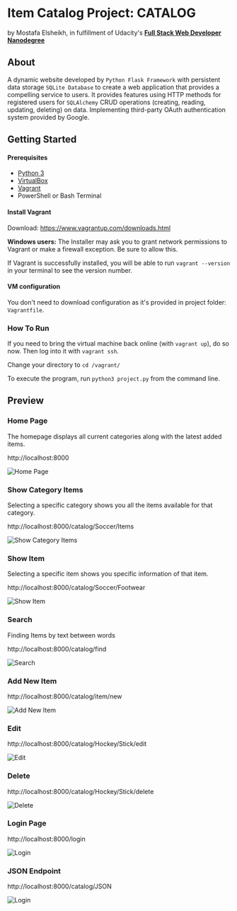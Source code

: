 # Item Catalog Project: CATALOG
by Mostafa Elsheikh, in fulfillment of Udacity's <i class="icon-cog"></i> **[Full Stack Web Developer Nanodegree](https://www.udacity.com/course/nd004)**

## About

A dynamic website developed by `Python Flask Framework` with persistent data storage `SQLite Database` to create a web application that provides a compelling service to users.
It provides features using HTTP methods for registered users for `SQLAlchemy` CRUD operations (creating, reading, updating, deleting) on data. 
Implementing third-party OAuth authentication system provided by Google. 

## Getting Started

#### Prerequisites
* [Python 3](https://www.python.org/ftp/python/3.6.3/python-3.6.3.exe)
* [VirtualBox](virtualbox.org)
* [Vagrant](https://www.vagrantup.com/downloads.html)
* PowerShell or Bash Terminal

#### Install Vagrant
Download: https://www.vagrantup.com/downloads.html

**Windows users:** The Installer may ask you to grant network permissions to Vagrant or make a firewall exception. Be sure to allow this.

If Vagrant is successfully installed, you will be able to run `vagrant --version`
in your terminal to see the version number.

#### VM configuration

You don't need to download configuration as it's provided in project folder: `Vagrantfile`.

### How To Run

If you need to bring the virtual machine back online (with `vagrant up`), do so now. Then log into it with `vagrant ssh`.

Change your directory to `cd /vagrant/`

To execute the program, run `python3 project.py` from the command line.

## Preview

### Home Page

The homepage displays all current categories along with the latest added items.

http://localhost:8000

![Home Page](https://github.com/Sasa94s/FullStack-ND/blob/master/Project%204/Preview/Screen01.png)

### Show Category Items

Selecting a specific category shows you all the items available for that category.

http://localhost:8000/catalog/Soccer/Items

![Show Category Items](https://github.com/Sasa94s/FullStack-ND/blob/master/Project%204/Preview/Screen02.png)


### Show Item

Selecting a specific item shows you specific information of that item.

http://localhost:8000/catalog/Soccer/Footwear

![Show Item](https://github.com/Sasa94s/FullStack-ND/blob/master/Project%204/Preview/Screen03.png)


### Search

Finding Items by text between words

http://localhost:8000/catalog/find

![Search](https://github.com/Sasa94s/FullStack-ND/blob/master/Project%204/Preview/Screen05.png)



### Add New Item

http://localhost:8000/catalog/item/new

![Add New Item](https://github.com/Sasa94s/FullStack-ND/blob/master/Project%204/Preview/Screen07.png)


### Edit

http://localhost:8000/catalog/Hockey/Stick/edit

![Edit](https://github.com/Sasa94s/FullStack-ND/blob/master/Project%204/Preview/Screen06.png)


### Delete

http://localhost:8000/catalog/Hockey/Stick/delete

![Delete](https://github.com/Sasa94s/FullStack-ND/blob/master/Project%204/Preview/Screen08.png)


### Login Page

http://localhost:8000/login

![Login](https://github.com/Sasa94s/FullStack-ND/blob/master/Project%204/Preview/Screen04.png)


### JSON Endpoint

http://localhost:8000/catalog/JSON

![Login](https://github.com/Sasa94s/FullStack-ND/blob/master/Project%204/Preview/Screen09.png)

